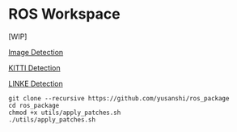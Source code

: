 # ROS Workspace

[WIP]

[Image Detection](./src/image_detection)

[KITTI Detection](./src/kitti_detection)

[LINKE Detection](./src/linke_detection)

```
git clone --recursive https://github.com/yusanshi/ros_package
cd ros_package
chmod +x utils/apply_patches.sh
./utils/apply_patches.sh
```